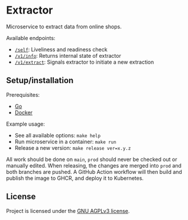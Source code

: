 # Extractor

Microservice to extract data from online shops.

Available endpoints:
- [`/self`](https://multimo.ml/extractor/self): Liveliness and readiness check
- [`/v1/info`](https://multimo.ml/extractor/v1/info): Returns internal state of extractor
- [`/v1/extract`](https://multimo.ml/extractor/v1/extract): Signals extractor to initiate a new extraction

## Setup/installation

Prerequisites:
- [Go](https://go.dev/)
- [Docker](https://www.docker.com/)

Example usage:
- See all available options: `make help`
- Run microservice in a container: `make run`
- Release a new version: `make release ver=x.y.z`

All work should be done on `main`, `prod` should never be checked out or manually edited.
When releasing, the changes are merged into `prod` and both branches are pushed.
A GitHub Action workflow will then build and publish the image to GHCR, and deploy it to Kubernetes.

## License

Project is licensed under the [GNU AGPLv3 license](LICENSE).

